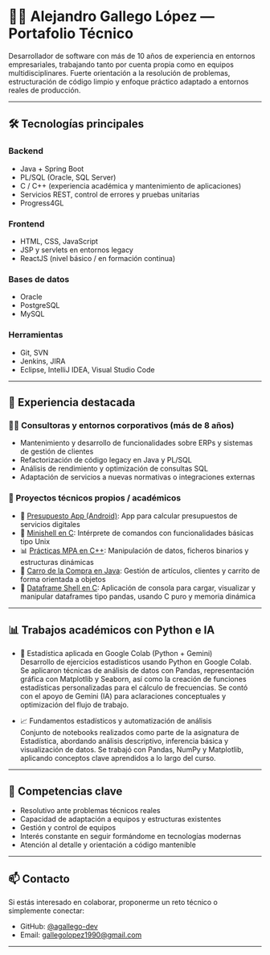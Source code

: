 # 👨‍💻 Alejandro Gallego López — Portafolio Técnico

Desarrollador de software con más de 10 años de experiencia en entornos empresariales, trabajando tanto por cuenta propia como en equipos multidisciplinares. Fuerte orientación a la resolución de problemas, estructuración de código limpio y enfoque práctico adaptado a entornos reales de producción.

---

## 🛠️ Tecnologías principales

### Backend
- Java + Spring Boot
- PL/SQL (Oracle, SQL Server)
- C / C++ (experiencia académica y mantenimiento de aplicaciones)
- Servicios REST, control de errores y pruebas unitarias
- Progress4GL
  
### Frontend
- HTML, CSS, JavaScript
- JSP y servlets en entornos legacy
- ReactJS (nivel básico / en formación continua)

### Bases de datos
- Oracle
- PostgreSQL
- MySQL

### Herramientas
- Git, SVN
- Jenkins, JIRA
- Eclipse, IntelliJ IDEA, Visual Studio Code

---

## 🧩 Experiencia destacada

### 👨‍💼 Consultoras y entornos corporativos (más de 8 años)
- Mantenimiento y desarrollo de funcionalidades sobre ERPs y sistemas de gestión de clientes
- Refactorización de código legacy en Java y PL/SQL
- Análisis de rendimiento y optimización de consultas SQL
- Adaptación de servicios a nuevas normativas o integraciones externas

### 🧪 Proyectos técnicos propios / académicos
- 📱 [Presupuesto App (Android)](https://github.com/agallego-dev/presupuesto-app): App para calcular presupuestos de servicios digitales
- 🐚 [Minishell en C](https://github.com/agallego-dev/minishell-c): Intérprete de comandos con funcionalidades básicas tipo Unix
- 📊 [Prácticas MPA en C++](https://github.com/agallego-dev/mpa-practicas-cpp): Manipulación de datos, ficheros binarios y estructuras dinámicas
- 🛒 [Carro de la Compra en Java](https://github.com/agallego-dev/poo-java-practicas): Gestión de artículos, clientes y carrito de forma orientada a objetos
- 🧠 [Dataframe Shell en C](https://github.com/agallego-dev/dataframe-shell-c): Aplicación de consola para cargar, visualizar y manipular dataframes tipo pandas, usando C puro y memoria dinámica

---

## 📊 Trabajos académicos con Python e IA

- 📘 Estadística aplicada en Google Colab (Python + Gemini)  
  Desarrollo de ejercicios estadísticos usando Python en Google Colab. Se aplicaron técnicas de análisis de datos con Pandas, representación gráfica con Matplotlib y Seaborn, así como la creación de funciones estadísticas personalizadas para el cálculo de frecuencias. Se contó con el apoyo de Gemini (IA) para aclaraciones conceptuales y optimización del flujo de trabajo.

- 📈 Fundamentos estadísticos y automatización de análisis  
  Conjunto de notebooks realizados como parte de la asignatura de Estadística, abordando análisis descriptivo, inferencia básica y visualización de datos. Se trabajó con Pandas, NumPy y Matplotlib, aplicando conceptos clave aprendidos a lo largo del curso.
---

## 🎯 Competencias clave

- Resolutivo ante problemas técnicos reales
- Capacidad de adaptación a equipos y estructuras existentes
- Gestión y control de equipos
- Interés constante en seguir formándome en tecnologías modernas
- Atención al detalle y orientación a código mantenible

---

## 📫 Contacto

Si estás interesado en colaborar, proponerme un reto técnico o simplemente conectar:

- GitHub: [@agallego-dev](https://github.com/agallego-dev)
- Email: gallegolopez1990@gmail.com

---
